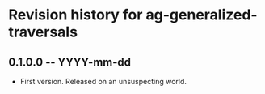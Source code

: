 # Revision history for ag-generalized-traversals

## 0.1.0.0 -- YYYY-mm-dd

* First version. Released on an unsuspecting world.
